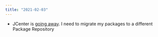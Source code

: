 ```yaml
---
title: "2021-02-03"
---
```

- JCenter is [going away](https://jfrog.com/blog/into-the-sunset-bintray-jcenter-gocenter-and-chartcenter/). I need to migrate my packages to a different Package Repository